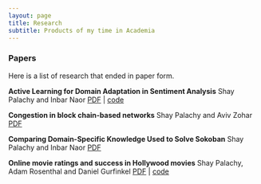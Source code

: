 ```yaml
---
layout: page
title: Research
subtitle: Products of my time in Academia
---
```


### Papers

Here is a list of research that ended in paper form.

**Active Learning for Domain Adaptation in Sentiment Analysis**
Shay Palachy and Inbar Naor
[PDF](https://dl.dropboxusercontent.com/u/4070062/Papers/Active%20Learning%20for%20Domain%20Adaptation%20in%20Sentiment%20Analysis.pdf)  |  [code](https://github.com/shaypal5/active_learning_for_domain_adaptation_in_sentiment_analysis)


**Congestion in block chain-based networks**
Shay Palachy and Aviv Zohar
[PDF](https://dl.dropboxusercontent.com/u/4070062/Papers/congestion_in_block_networks.pdf)


**Comparing Domain-Specific  Knowledge Used to Solve Sokoban**
Shay Palachy and Inbar Naor
[PDF](https://dl.dropboxusercontent.com/u/4070062/Papers/Comparing%20Domain-Specific%20%20Knowledge%20Used%20to%20Solve%20Sokoban%20-%20Inbar%20Naor%20and%20Shay%20Palachy.pdf)


**Online movie ratings and success in Hollywood movies**
Shay Palachy, Adam Rosenthal and Daniel Gurfinkel
[PDF](https://dl.dropboxusercontent.com/u/4070062/Papers/online_ratings_and_success_in_hollywood_movies.pdf) | [code](https://github.com/shaypal5/rotten_needles)


<!--### Other research-related stuff

* [Aalto homepage](http://users.ics.aalto.fi/japarkki/)-->
